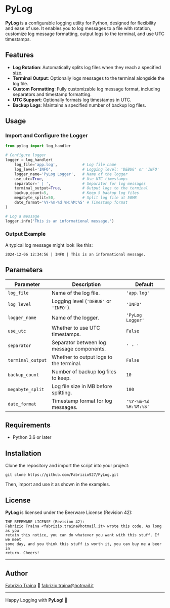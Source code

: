 # PyLog

**PyLog** is a configurable logging utility for Python, designed for 
flexibility and ease of use. It enables you to log messages to a file with 
rotation, customize log message formatting, output logs to the terminal, and 
use UTC timestamps.

## Features

- **Log Rotation**: Automatically splits log files when they reach a specified 
size.
- **Terminal Output**: Optionally logs messages to the terminal alongside the 
log file.
- **Custom Formatting**: Fully customizable log message format, including 
separators and timestamp formatting.
- **UTC Support**: Optionally formats log timestamps in UTC.
- **Backup Logs**: Maintains a specified number of backup log files.

## Usage

### Import and Configure the Logger

```python
from pylog import log_handler

# Configure logger
logger = log_handler(
    log_file='app.log',           # Log file name
    log_level='INFO',             # Logging level: 'DEBUG' or 'INFO'
    logger_name='PyLog Logger',   # Name of the logger
    use_utc=True,                 # Use UTC timestamps
    separator=' | ',              # Separator for log messages
    terminal_output=True,         # Output logs to the terminal
    backup_count=5,               # Keep 5 backup log files
    megabyte_split=50,            # Split log file at 50MB
    date_format='%Y-%m-%d %H:%M:%S' # Timestamp format
)

# Log a message
logger.info('This is an informational message.')
```

### Output Example

A typical log message might look like this:

```
2024-12-06 12:34:56 | INFO | This is an informational message.
```

## Parameters

| Parameter       | Description                                                                 | Default                |
|------------------|-----------------------------------------------------------------------------|------------------------|
| `log_file`      | Name of the log file.                                                      | `'app.log'`            |
| `log_level`     | Logging level (`'DEBUG'` or `'INFO'`).                                      | `'INFO'`               |
| `logger_name`   | Name of the logger.                                                        | `'PyLog Logger'`       |
| `use_utc`       | Whether to use UTC timestamps.                                             | `False`                |
| `separator`     | Separator between log message components.                                  | `' - '`                |
| `terminal_output` | Whether to output logs to the terminal.                                  | `False`                |
| `backup_count`  | Number of backup log files to keep.                                         | `10`                   |
| `megabyte_split` | Log file size in MB before splitting.                                      | `100`                  |
| `date_format`   | Timestamp format for log messages.                                         | `'%Y-%m-%d %H:%M:%S'`  |

## Requirements

- Python 3.6 or later

## Installation

Clone the repository and import the script into your project:

```
git clone https://github.com/Fabrizio927/PyLog.git
```

Then, import and use it as shown in the examples.

## License

**PyLog** is licensed under the Beerware License (Revision 42):

```
THE BEERWARE LICENSE (Revision 42):
Fabrizio Traina <fabrizio.traina@hotmail.it> wrote this code. As long as you 
retain this notice, you can do whatever you want with this stuff. If we meet 
some day, and you think this stuff is worth it, you can buy me a beer in 
return. Cheers!
```

---

## Author


[Fabrizio Traina](https://github.com/Fabrizio927) 
📧 fabrizio.traina@hotmail.it  


---

Happy Logging with **PyLog**! 🍻


